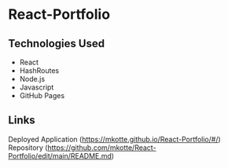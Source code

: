 # React-Portfolio

## Technologies Used
* React
* HashRoutes
* Node.js
* Javascript
* GitHub Pages

## Links 
Deployed Application (https://mkotte.github.io/React-Portfolio/#/)
Repository (https://github.com/mkotte/React-Portfolio/edit/main/README.md)
